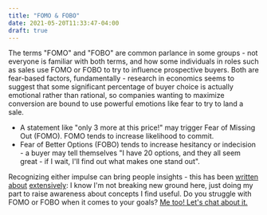 ```yaml
---
title: "FOMO & FOBO"
date: 2021-05-20T11:33:47-04:00
draft: true
---
```


The terms "FOMO" and "FOBO" are common parlance in some groups - not everyone is familiar with both terms, and how some individuals in roles such as sales use FOMO or FOBO to try to influence prospective buyers. Both are fear-based factors, fundamentally - research in economics seems to suggest that some significant percentage of buyer choice is actually emotional rather than rational, so companies wanting to maximize conversion are bound to use powerful emotions like fear to try to land a sale.

- A statement like "only 3 more at this price!" may trigger Fear of Missing Out (FOMO). FOMO tends to increase likelihood to commit.
- Fear of Better Options (FOBO) tends to increase hesitancy or indecision - a buyer may tell themselves "I have 20 options, and they all seem great - if I wait, I'll find out what makes one stand out".

Recognizing either impulse can bring people insights - this has been [written](https://patrickmcginnis.com/blog/meet-fobo-the-evil-brother-of-fomo-that-can-ruin-your-life/) [about](https://www.inverse.com/innovation/how-to-overcome-fomo-fobo-decision-making) [extensively](https://www.nytimes.com/2018/07/30/smarter-living/how-to-beat-fobo-from-the-expert-who-coined-it.html): I know I'm not breaking new ground here, just doing my part to raise awareness about concepts I find useful. Do you struggle with FOMO or FOBO when it comes to your goals? [Me too! Let's chat about it.](mailto:jgoldfar@gmail.com?subject=FOMO)

